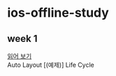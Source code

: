 # ios-offline-study
## week 1
[읽어 보기](https://hcn1519.github.io/articles/2017-09/ios_app_lifeCycle)\
Auto Layout [(예제)]
Life Cycle
